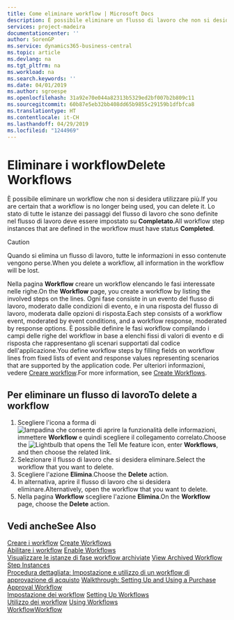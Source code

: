 ```yaml
---
title: Come eliminare workflow | Microsoft Docs
description: È possibile eliminare un flusso di lavoro che non si desidera utilizzare più. Lo stato di tutte le istanze dei passaggi del flusso di lavoro che sono definite nel flusso di lavoro deve essere impostato su **Completato**.
services: project-madeira
documentationcenter: ''
author: SorenGP
ms.service: dynamics365-business-central
ms.topic: article
ms.devlang: na
ms.tgt_pltfrm: na
ms.workload: na
ms.search.keywords: ''
ms.date: 04/01/2019
ms.author: sgroespe
ms.openlocfilehash: 31a92e70e044a82313b5329ed2bf007b2b809c11
ms.sourcegitcommit: 60b87e5eb32bb408dd65b9855c29159b1dfbfca8
ms.translationtype: HT
ms.contentlocale: it-CH
ms.lasthandoff: 04/29/2019
ms.locfileid: "1244969"
---
```

# <a name="delete-workflows"></a><span data-ttu-id="60979-104">Eliminare i workflow</span><span class="sxs-lookup"><span data-stu-id="60979-104">Delete Workflows</span></span>
<span data-ttu-id="60979-105">È possibile eliminare un workflow che non si desidera utilizzare più.</span><span class="sxs-lookup"><span data-stu-id="60979-105">If you are certain that a workflow is no longer being used, you can delete it.</span></span> <span data-ttu-id="60979-106">Lo stato di tutte le istanze dei passaggi del flusso di lavoro che sono definite nel flusso di lavoro deve essere impostato su **Completato**.</span><span class="sxs-lookup"><span data-stu-id="60979-106">All workflow step instances that are defined in the workflow must have status **Completed**.</span></span>  

> [!CAUTION]  
>  <span data-ttu-id="60979-107">Quando si elimina un flusso di lavoro, tutte le informazioni in esso contenute vengono perse.</span><span class="sxs-lookup"><span data-stu-id="60979-107">When you delete a workflow, all information in the workflow will be lost.</span></span>  

 <span data-ttu-id="60979-108">Nella pagina **Workflow** creare un workflow elencando le fasi interessate nelle righe.</span><span class="sxs-lookup"><span data-stu-id="60979-108">On the **Workflow** page, you create a workflow by listing the involved steps on the lines.</span></span> <span data-ttu-id="60979-109">Ogni fase consiste in un evento del flusso di lavoro, moderato dalle condizioni di evento, e in una risposta del flusso di lavoro, moderata dalle opzioni di risposta.</span><span class="sxs-lookup"><span data-stu-id="60979-109">Each step consists of a workflow event, moderated by event conditions, and a workflow response, moderated by response options.</span></span> <span data-ttu-id="60979-110">È possibile definire le fasi workflow compilando i campi delle righe del workflow in base a elenchi fissi di valori di evento e di risposta che rappresentano gli scenari supportati dal codice dell'applicazione.</span><span class="sxs-lookup"><span data-stu-id="60979-110">You define workflow steps by filling fields on workflow lines from fixed lists of event and response values representing scenarios that are supported by the application code.</span></span> <span data-ttu-id="60979-111">Per ulteriori informazioni, vedere [Creare workflow](across-how-to-create-workflows.md).</span><span class="sxs-lookup"><span data-stu-id="60979-111">For more information, see [Create Workflows](across-how-to-create-workflows.md).</span></span>  

## <a name="to-delete-a-workflow"></a><span data-ttu-id="60979-112">Per eliminare un flusso di lavoro</span><span class="sxs-lookup"><span data-stu-id="60979-112">To delete a workflow</span></span>  
1.  <span data-ttu-id="60979-113">Scegliere l'icona a forma di ![lampadina che consente di aprire la funzionalità delle informazioni](media/ui-search/search_small.png "Informazioni sull'operazione che si desidera eseguire"), immettere **Workflow** e quindi scegliere il collegamento correlato.</span><span class="sxs-lookup"><span data-stu-id="60979-113">Choose the ![Lightbulb that opens the Tell Me feature](media/ui-search/search_small.png "Tell me what you want to do") icon, enter **Workflows**, and then choose the related link.</span></span>  
2.  <span data-ttu-id="60979-114">Selezionare il flusso di lavoro che si desidera eliminare.</span><span class="sxs-lookup"><span data-stu-id="60979-114">Select the workflow that you want to delete.</span></span>  
3.  <span data-ttu-id="60979-115">Scegliere l'azione **Elimina**.</span><span class="sxs-lookup"><span data-stu-id="60979-115">Choose the **Delete** action.</span></span>  
4.  <span data-ttu-id="60979-116">In alternativa, aprire il flusso di lavoro che si desidera eliminare.</span><span class="sxs-lookup"><span data-stu-id="60979-116">Alternatively, open the workflow that you want to delete.</span></span>  
5.  <span data-ttu-id="60979-117">Nella pagina **Workflow** scegliere l'azione **Elimina**.</span><span class="sxs-lookup"><span data-stu-id="60979-117">On the **Workflow** page, choose the **Delete** action.</span></span>  

## <a name="see-also"></a><span data-ttu-id="60979-118">Vedi anche</span><span class="sxs-lookup"><span data-stu-id="60979-118">See Also</span></span>  
 <span data-ttu-id="60979-119">[Creare i workflow](across-how-to-create-workflows.md) </span><span class="sxs-lookup"><span data-stu-id="60979-119">[Create Workflows](across-how-to-create-workflows.md) </span></span>  
 <span data-ttu-id="60979-120">[Abilitare i workflow](across-how-to-enable-workflows.md) </span><span class="sxs-lookup"><span data-stu-id="60979-120">[Enable Workflows](across-how-to-enable-workflows.md) </span></span>  
 <span data-ttu-id="60979-121">[Visualizzare le istanze di fase workflow archiviate](across-how-to-view-archived-workflow-step-instances.md) </span><span class="sxs-lookup"><span data-stu-id="60979-121">[View Archived Workflow Step Instances](across-how-to-view-archived-workflow-step-instances.md) </span></span>  
 <span data-ttu-id="60979-122">[Procedura dettagliata: Impostazione e utilizzo di un workflow di approvazione di acquisto](walkthrough-setting-up-and-using-a-purchase-approval-workflow.md) </span><span class="sxs-lookup"><span data-stu-id="60979-122">[Walkthrough: Setting Up and Using a Purchase Approval Workflow](walkthrough-setting-up-and-using-a-purchase-approval-workflow.md) </span></span>  
 <span data-ttu-id="60979-123">[Impostazione dei workflow](across-set-up-workflows.md) </span><span class="sxs-lookup"><span data-stu-id="60979-123">[Setting Up Workflows](across-set-up-workflows.md) </span></span>  
 <span data-ttu-id="60979-124">[Utilizzo dei workflow](across-use-workflows.md) </span><span class="sxs-lookup"><span data-stu-id="60979-124">[Using Workflows](across-use-workflows.md) </span></span>  
 [<span data-ttu-id="60979-125">Workflow</span><span class="sxs-lookup"><span data-stu-id="60979-125">Workflow</span></span>](across-workflow.md)   
